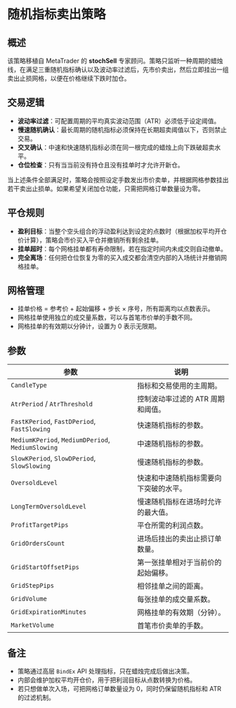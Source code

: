 # 随机指标卖出策略

## 概述
该策略移植自 MetaTrader 的 **stochSell** 专家顾问。策略只监听一种周期的蜡烛线，在满足三重随机指标确认以及波动率过滤后，先市价卖出，然后立即挂出一组卖出止损网格，以便在价格继续下跌时加仓。

## 交易逻辑
- **波动率过滤**：可配置周期的平均真实波动范围（ATR）必须低于设定阈值。
- **慢速随机确认**：最长周期的随机指标必须保持在长期超卖阈值以下，否则禁止交易。
- **交叉确认**：中速和快速随机指标必须在同一根完成的蜡烛上向下跌破超卖水平。
- **仓位检查**：只有当当前没有持仓且没有挂单时才允许开新仓。

当上述条件全部满足时，策略会按照设定手数发出市价卖单，并根据网格参数挂出若干卖出止损单。如果希望关闭加仓功能，只需把网格订单数量设为零。

## 平仓规则
- **盈利目标**：当整个空头组合的浮动盈利达到设定的点数时（根据加权平均开仓价计算），策略会市价买入平仓并撤销所有剩余挂单。
- **挂单超时**：每个网格挂单都有寿命限制，若在指定时间内未成交则自动撤单。
- **完全离场**：任何把仓位恢复为零的买入成交都会清空内部的入场统计并撤销网格挂单。

## 网格管理
- 挂单价格 = 参考价 + 起始偏移 + 步长 × 序号，所有距离均以点数表示。
- 网格挂单使用独立的成交量系数，可以与首笔市价单的手数不同。
- 网格挂单的有效期以分钟计，设置为 0 表示无限期。

## 参数
| 参数 | 说明 |
| --- | --- |
| `CandleType` | 指标和交易使用的主周期。 |
| `AtrPeriod` / `AtrThreshold` | 控制波动率过滤的 ATR 周期和阈值。 |
| `FastKPeriod`, `FastDPeriod`, `FastSlowing` | 快速随机指标的参数。 |
| `MediumKPeriod`, `MediumDPeriod`, `MediumSlowing` | 中速随机指标的参数。 |
| `SlowKPeriod`, `SlowDPeriod`, `SlowSlowing` | 慢速随机指标的参数。 |
| `OversoldLevel` | 快速和中速随机指标需要向下突破的水平。 |
| `LongTermOversoldLevel` | 慢速随机指标在进场时允许的最大值。 |
| `ProfitTargetPips` | 平仓所需的利润点数。 |
| `GridOrdersCount` | 进场后挂出的卖出止损订单数量。 |
| `GridStartOffsetPips` | 第一张挂单相对于当前价的起始偏移。 |
| `GridStepPips` | 相邻挂单之间的距离。 |
| `GridVolume` | 每张挂单的成交量系数。 |
| `GridExpirationMinutes` | 网格挂单的有效期（分钟）。 |
| `MarketVolume` | 首笔市价卖单的手数。 |

## 备注
- 策略通过高层 `BindEx` API 处理指标，只在蜡烛完成后做出决策。
- 内部会维护加权平均开仓价，用于把利润目标从点数转换为价格。
- 若只想做单次入场，可把网格订单数量设为 0，同时仍保留随机指标和 ATR 的过滤机制。
